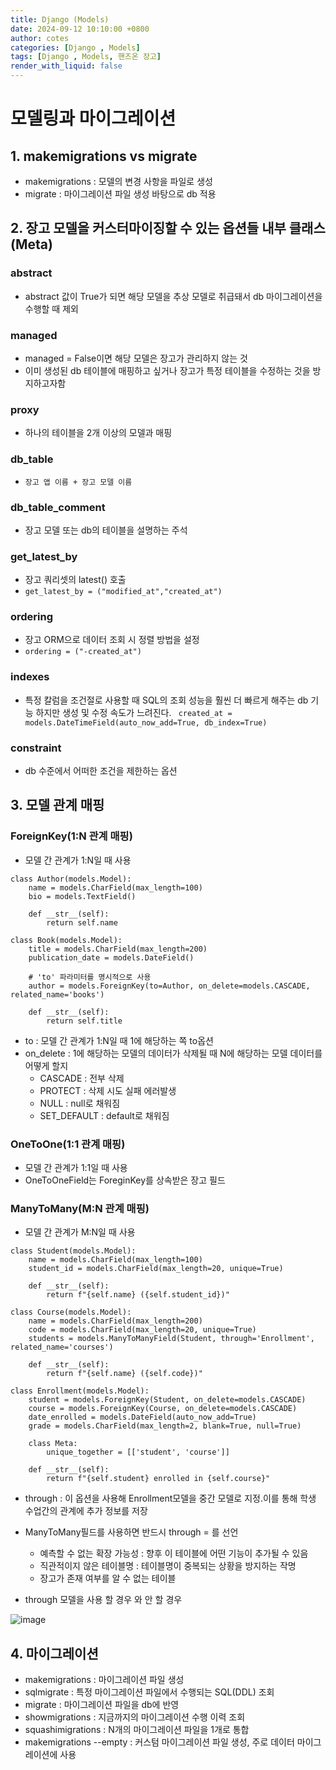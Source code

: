 ```yaml
---
title: Django (Models)
date: 2024-09-12 10:10:00 +0800
author: cotes
categories: [Django , Models]
tags: [Django , Models, 핸즈온 장고]
render_with_liquid: false
---
```


# 모델링과 마이그레이션

## 1. makemigrations vs migrate
- makemigrations : 모델의 변경 사항을 파일로 생성
- migrate : 마이그레이션 파일 생성 바탕으로 db 적용

## 2. 장고 모델을 커스터마이징할 수 있는 옵션들 내부 클래스(Meta)
### abstract 
- abstract 값이 True가 되면 해당 모델을 추상 모델로 취급돼서 db 마이그레이션을 수행할 때 제외

### managed
- managed = False이면 해당 모델은 장고가 관리하지 않는 것
- 이미 생성된 db 테이블에 매핑하고 싶거나 장고가 특정 테이블을 수정하는 것을 방지하고자함

### proxy
- 하나의 테이블을 2개 이상의 모델과 매핑

### db_table
- ```장고 앱 이름 + 장고 모델 이름```

### db_table_comment
- 장고 모델 또는 db의 테이블을 설명하는 주석

### get_latest_by
- 장고 쿼리셋의 latest() 호출
- ```get_latest_by = ("modified_at","created_at")```

### ordering
- 장고 ORM으로 데이터 조회 시 정렬 방법을 설정
- ```ordering = ("-created_at")```

### indexes
- 특정 칼럼을 조건절로 사용할 때 SQL의 조회 성능을 훨씬 더 빠르게 해주는 db 기능 하지만 생성 및 수정 속도가 느려진다.
``` created_at = models.DateTimeField(auto_now_add=True, db_index=True)```

### constraint
- db 수준에서 어떠한 조건을 제한하는 옵션

## 3. 모델 관계 매핑

### ForeignKey(1:N 관계 매핑)
- 모델 간 관계가 1:N일 때 사용

```
class Author(models.Model):
    name = models.CharField(max_length=100)
    bio = models.TextField()

    def __str__(self):
        return self.name
```

```
class Book(models.Model):
    title = models.CharField(max_length=200)
    publication_date = models.DateField()
    
    # 'to' 파라미터를 명시적으로 사용
    author = models.ForeignKey(to=Author, on_delete=models.CASCADE, related_name='books')

    def __str__(self):
        return self.title 
```

- to : 모델 간 관계가 1:N일 때 1에 해당하는 쪽 to옵션
- on_delete : 1에 해당하는 모델의 데이터가 삭제될 때 N에 해당하는 모델 데이터를 어떻게 할지
    - CASCADE : 전부 삭제
    - PROTECT : 삭제 시도 실패 에러발생
    - NULL : null로 채워짐
    - SET_DEFAULT : default로 채워짐


### OneToOne(1:1 관계 매핑)
- 모델 간 관계가 1:1일 때 사용
- OneToOneField는 ForeginKey를 상속받은 장고 필드

### ManyToMany(M:N 관계 매핑)
- 모델 간 관계가 M:N일 때 사용

```
class Student(models.Model):
    name = models.CharField(max_length=100)
    student_id = models.CharField(max_length=20, unique=True)

    def __str__(self):
        return f"{self.name} ({self.student_id})"
```

```
class Course(models.Model):
    name = models.CharField(max_length=200)
    code = models.CharField(max_length=20, unique=True)
    students = models.ManyToManyField(Student, through='Enrollment', related_name='courses')

    def __str__(self):
        return f"{self.name} ({self.code})"
```

```
class Enrollment(models.Model):
    student = models.ForeignKey(Student, on_delete=models.CASCADE)
    course = models.ForeignKey(Course, on_delete=models.CASCADE)
    date_enrolled = models.DateField(auto_now_add=True)
    grade = models.CharField(max_length=2, blank=True, null=True)

    class Meta:
        unique_together = [['student', 'course']]

    def __str__(self):
        return f"{self.student} enrolled in {self.course}"
```

- through : 이 옵션을 사용해 Enrollment모델을 중간 모델로 지정.이를 통해 학생 수업간의 관계에 추가 정보를 저장

- ManyToMany필드를 사용하면 반드시 through = 를 선언
    - 예측할 수 없는 확장 가능성 : 향후 이 테이블에 어떤 기능이 추가될 수 있음
    - 직관적이지 않은 테이블명 : 테이블명이 중복되는 상황을 방지하는 작명
    - 장고가 존재 여부를 알 수 없는 테이블
- through 모델을 사용 할 경우 와 안 할 경우

![image](https://github.com/user-attachments/assets/8a17611e-1f74-4627-805e-beadc3fb9973)


## 4. 마이그레이션
- makemigrations : 마이그레이션 파일 생성
- sqlmigrate : 특정 마이그레이션 파일에서 수행되는 SQL(DDL) 조회
- migrate : 마이그레이션 파일을 db에 반영
- showmigrations : 지금까지의 마이그레이션 수행 이력 조회
- squashimigrations : N개의 마이그레이션 파일을 1개로 통합
- makemigrations --empty : 커스텀 마이그레이션 파일 생성, 주로 데이터 마이그레이션에 사용